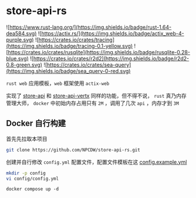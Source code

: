 # store-api-rs

![https://www.rust-lang.org/](https://img.shields.io/badge/rust-1.64-dea584.svg)
![https://actix.rs/](https://img.shields.io/badge/actix_web-4-purple.svg)
![https://crates.io/crates/tracing](https://img.shields.io/badge/tracing-0.1-yellow.svg)
![https://crates.io/crates/rusqlite](https://img.shields.io/badge/rusqlite-0.28-blue.svg)
![https://crates.io/crates/r2d2](https://img.shields.io/badge/r2d2-0.8-green.svg)
![https://crates.io/crates/sea-query](https://img.shields.io/badge/sea_query-0-red.svg)

`rust web` 应用模板，`web` 框架使用 `actix-web`

实现了 [store-api](https://github.com/NPCDW/store-api) 和 [store-api-vertx](https://github.com/NPCDW/store-api-vertx) 同样的功能，但不得不说， `rust` 真乃内存管理大师， `docker` 中初始内存占用只有 `2M` ，调用了几次 `api` ，内存才到 `3M`

## Docker 自行构建

首先先拉取本项目
```bash
git clone https://github.com/NPCDW/store-api-rs.git
```

创建并自行修改 `config.yml` 配置文件，配置文件模板在这 [config.example.yml](resources/config/config.example.yml)
```bash
mkdir -p config
vi config/config.yml
```

```base
docker compose up -d
```